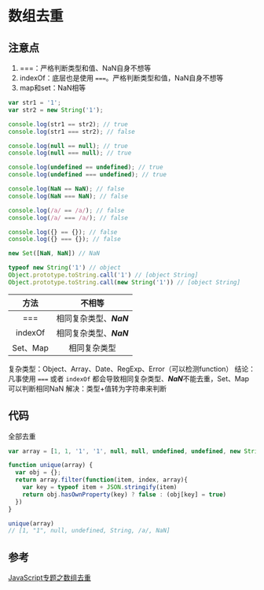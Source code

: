 # 数组去重

## 注意点

1. ===：严格判断类型和值、NaN自身不想等
2. indexOf：底层也是使用 `===`。严格判断类型和值，NaN自身不想等
3. map和set：NaN相等

```javascript
var str1 = '1';
var str2 = new String('1');

console.log(str1 == str2); // true
console.log(str1 === str2); // false

console.log(null == null); // true
console.log(null === null); // true

console.log(undefined == undefined); // true
console.log(undefined === undefined); // true

console.log(NaN == NaN); // false
console.log(NaN === NaN); // false

console.log(/a/ == /a/); // false
console.log(/a/ === /a/); // false

console.log({} == {}); // false
console.log({} === {}); // false

new Set([NaN, NaN]) // NaN

typeof new String('1') // object
Object.prototype.toString.call('1') // [object String]
Object.prototype.toString.call(new String('1')) // [object String]
```

| 方法 | 不相等 |
|:---:|:---:|
| === | 相同复杂类型、***NaN*** |
| indexOf | 相同复杂类型、***NaN*** |
| Set、Map | 相同复杂类型 |

复杂类型：Object、Array、Date、RegExp、Error（可以检测function）
结论：凡事使用 `===` 或者 `indexOf` 都会导致相同复杂类型、***NaN***不能去重，Set、Map可以判断相同NaN
解决：类型+值转为字符串来判断

## 代码

全部去重

```javascript
var array = [1, 1, '1', '1', null, null, undefined, undefined, new String('1'), new String('1'), /a/, /a/, NaN, NaN];

function unique(array) {
  var obj = {};
  return array.filter(function(item, index, array){
    var key = typeof item + JSON.stringify(item)
    return obj.hasOwnProperty(key) ? false : (obj[key] = true)
  })
}

unique(array)
// [1, "1", null, undefined, String, /a/, NaN]
```

## 参考

[JavaScript专题之数组去重](https://github.com/mqyqingfeng/Blog/issues/27)
